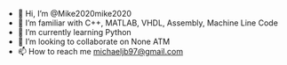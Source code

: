 - 👋 Hi, I’m @Mike2020mike2020
- 👀 I’m familiar with C++, MATLAB, VHDL, Assembly, Machine Line Code
- 🌱 I’m currently learning Python
- 💞️ I’m looking to collaborate on None ATM
- 📫 How to reach me michaeljb97@gmail.com

<!---
Mike2020mike2020/Mike2020mike2020 is a ✨ special ✨ repository because its `README.md` (this file) appears on your GitHub profile.
You can click the Preview link to take a look at your changes.
--->
